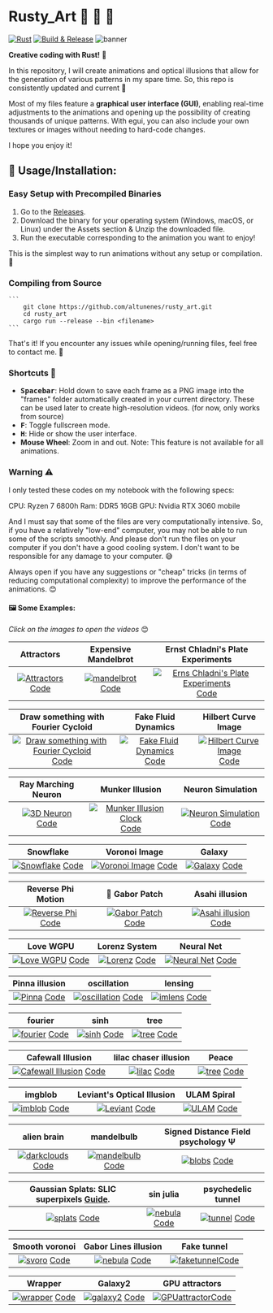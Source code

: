 #  Rusty_Art 🌈 🎨 🦀

[![Rust](https://github.com/altunenes/rusty_art/actions/workflows/rust.yml/badge.svg)](https://github.com/altunenes/rusty_art/actions/workflows/rust.yml)
[![Build & Release](https://github.com/altunenes/rusty_art/actions/workflows/release.yml/badge.svg)](https://github.com/altunenes/rusty_art/actions/workflows/release.yml)
![banner](https://github.com/altunenes/rusty_art/assets/54986652/c262d693-e7e6-48c1-b4a3-1ef07e4491dc)


**Creative coding with Rust!** 🦀


In this repository, I will create animations and optical illusions that allow for the generation of various patterns in my spare time. So, this repo is consistently updated and current 🙂

Most of my files feature a **graphical user interface (GUI)**, enabling real-time adjustments to the animations and opening up the possibility of creating thousands of unique patterns. With egui, you can also include your own textures or images without needing to hard-code changes.


I hope you enjoy it!


## 🚀 Usage/Installation:


### Easy Setup with Precompiled Binaries

1. Go to the [Releases](https://github.com/altunenes/rusty_art/releases).
2. Download the binary for your operating system (Windows, macOS, or Linux) under the Assets section & Unzip the downloaded file.
3. Run the executable corresponding to the animation you want to enjoy!

This is the simplest way to run animations without any setup or compilation. 🙂


### Compiling from Source

    ```
        git clone https://github.com/altunenes/rusty_art.git
        cd rusty_art
        cargo run --release --bin <filename>
    ```

That's it! If you encounter any issues while opening/running files, feel free to contact me. 🙂


### Shortcuts 🚀

- **<kbd>Spacebar</kbd>**: Hold down to save each frame as a PNG image into the "frames" folder automatically created in your current directory. These can be used later to create high-resolution videos. (for now, only works from source)
- **<kbd>F</kbd>**: Toggle fullscreen mode.
- **<kbd>H</kbd>**: Hide or show the user interface.
- **Mouse Wheel**: Zoom in and out. Note: This feature is not available for all animations.


### Warning ⚠️

I only tested these codes on my notebook with the following specs:

CPU: Ryzen 7 6800h
Ram: DDR5 16GB
GPU: Nvidia RTX 3060 mobile

And I must say that some of the files are very computationally intensive. So, if you have a relatively "low-end" computer, you may not be able to run some of the scripts smoothly.
And please don't run the files on your computer if you don't have a good cooling system. I don't want to be responsible for any damage to your computer. 😅

Always open if you have any suggestions or "cheap" tricks (in terms of reducing computational complexity) to improve the performance of the animations. 😊

#### 🖼️ Some Examples:
_Click on the images to open the videos_ 😊

| Attractors | Expensive Mandelbrot | Ernst Chladni's Plate Experiments |
|:---:|:---:|:---:|
| [![Attractors](https://github.com/altunenes/rusty_art/assets/54986652/45c0a523-0785-4d7c-95d9-cdf2e57cd6b9)](https://user-images.githubusercontent.com/54986652/242607093-91bc7605-5223-4eae-a0dc-365e826c0792.mp4) [Code](https://github.com/altunenes/rusty_art/blob/master/src/attractors.rs)|[![mandelbrot](https://github.com/altunenes/rusty_art/assets/54986652/e8f10adc-4d78-48e5-8f43-33f23c7af205)](https://github.com/altunenes/rusty_art/assets/54986652/23711923-3b3f-4818-83c9-64f57d439e24) [Code](https://github.com/altunenes/rusty_art/blob/master/src/expmandelbrotgpu.rs)| [![Erns Chladni's Plate Experiments](https://github.com/altunenes/rusty_art/assets/54986652/6e21c757-ce8c-4205-a542-7d96f37ae73b)](https://github.com/altunenes/rusty_art/assets/54986652/286d5567-d6ac-47ec-8889-d4371173aa7f) [Code](https://github.com/altunenes/rusty_art/blob/master/src/chladniwgpu.rs) |


| Draw something with Fourier Cycloid | Fake Fluid Dynamics | Hilbert Curve Image |
|:---:|:---:|:---:|
| [![Draw something with Fourier Cycloid](https://github.com/altunenes/rusty_art/assets/54986652/0057ff1f-acfc-45c2-9f03-cae7cc6b9a3e)](https://github.com/altunenes/rusty_art/assets/54986652/562d988a-f8f6-438e-9619-42a1794d1534) [Code](https://github.com/altunenes/rusty_art/blob/master/src/dfft.rs) | [![Fake Fluid Dynamics](https://github.com/altunenes/rusty_art/assets/54986652/3e66dc73-2a90-4027-861c-7d9a50b3c6ee)](https://github.com/altunenes/rusty_art/assets/54986652/06298c66-5082-4d21-ba61-3ad1cc300d59) [Code](https://github.com/altunenes/rusty_art/blob/master/src/fluid.rs) | [![Hilbert Curve Image](https://github.com/altunenes/rusty_art/assets/54986652/3a4a4b5a-e5c0-4d9a-aa13-ed3745802bdd)](https://github.com/altunenes/rusty_art/assets/54986652/9cf62ec1-558f-4825-9e4a-e03a67936f18) [Code](https://github.com/altunenes/rusty_art/blob/master/src/hilbertimg.rs) |

| Ray Marching Neuron| Munker Illusion | Neuron Simulation |
|:---:|:---:|:---:|
| [![3D Neuron](https://github.com/altunenes/rusty_art/assets/54986652/f4ceb793-a46b-440d-9bda-5045bebee5d3)](https://github.com/altunenes/rusty_art/assets/54986652/303a4671-4b93-41c4-994f-b8b58edccabf) [Code](https://github.com/altunenes/rusty_art/blob/master/src/3dneuron.rs) | [![Munker Illusion Clock](https://github.com/altunenes/rusty_art/assets/54986652/30bfa484-1ba4-45a3-8978-405ea65a02bb)](https://github.com/altunenes/rusty_art/assets/54986652/13ee00e9-d4f6-4adc-afbc-21bb2085126f) [Code](https://github.com/altunenes/rusty_art/blob/master/src/munkerclock.rs) | [![Neuron Simulation](https://github.com/altunenes/rusty_art/assets/54986652/91c7aea2-182a-4938-9d75-0de6e7178f0e)](https://github.com/altunenes/rusty_art/assets/54986652/e3ad92dd-fead-4778-bf0a-16a882b0f3ff) [Code](https://github.com/altunenes/rusty_art/blob/master/src/neurons.rs) |

| Snowflake | Voronoi Image | Galaxy |
|:---:|:---:|:---:|
| [![Snowflake](https://github.com/altunenes/rusty_art/assets/54986652/67de1335-39d1-4317-9291-3e3a2a3514e6)](https://github.com/altunenes/rusty_art/assets/54986652/ede39f09-ab22-4106-8618-a81d660b4d93) [Code](https://github.com/altunenes/rusty_art/blob/master/src/snowflakewgpu.rs) | [![Voronoi Image](https://github.com/altunenes/rusty_art/assets/54986652/fefda7b1-4da1-4cba-bd55-ce58bad54469)](https://github.com/altunenes/rusty_art/assets/54986652/da40be23-8765-4a04-91a5-63b623332a79) [Code](https://github.com/altunenes/rusty_art/blob/master/src/voronoi.rs) | [![Galaxy](https://github.com/altunenes/rusty_art/assets/54986652/62a4ebee-e9f6-4c47-8e75-1d404f730a39)](https://github.com/altunenes/rusty_art/assets/54986652/248a4a9c-ccae-47cb-97fc-1bb7b25f2be2) [Code](https://github.com/altunenes/rusty_art/blob/master/src/galaxy.rs) |


| Reverse Phi Motion | 🌈 Gabor Patch | Asahi illusion |
|:---:|:---:|:---:|
| [![Reverse Phi](https://github.com/altunenes/rusty_art/assets/54986652/1dd779e1-075a-400a-8dcc-f7b031d8b912)](https://github.com/altunenes/rusty_art/assets/54986652/b5ddb9e6-2504-4f26-9ca3-ad5227ea4bca) [Code](https://github.com/altunenes/rusty_art/blob/master/src/pdiamond.rs) | [![Gabor Patch](https://github.com/altunenes/rusty_art/assets/54986652/702b7a06-5a11-4728-8657-ec7d384302c6)](https://github.com/altunenes/rusty_art/assets/54986652/23b642e1-0321-43c5-bcb5-01b9ee6051c8) [Code](https://github.com/altunenes/rusty_art/blob/master/src/gaborwgpu.rs) | [![Asahi illusion](https://github.com/altunenes/rusty_art/assets/54986652/77ffb57f-d9ba-4ba0-b567-8bcb9cbd4dfa)](https://github.com/altunenes/rusty_art/assets/54986652/04b54dbf-f656-420b-8234-026589a82be3) [Code](https://github.com/altunenes/rusty_art/blob/master/src/asahi2.rs) |


| Love WGPU | Lorenz System | Neural Net |
|:---:|:---:|:---:|
| [![Love WGPU](https://github.com/altunenes/rusty_art/assets/54986652/777106a7-a621-433b-8f4b-641ad771fe0d)](https://github.com/altunenes/rusty_art/assets/54986652/3f357272-6c5e-4733-b047-2ec27ce12630) [Code](https://github.com/altunenes/rusty_art/blob/master/shaders/lovewgpu.wgsl) | [![Lorenz](https://github.com/altunenes/rusty_art/assets/54986652/beaf5d59-1847-4ae7-bc6b-0449d34bd20c)](https://github.com/altunenes/rusty_art/assets/54986652/37a44664-69c9-464f-86b0-a35cd9efeeca) [Code](https://github.com/altunenes/rusty_art/blob/master/src/lorenz.rs) | [![Neural Net](https://github.com/altunenes/rusty_art/assets/54986652/75743a83-8262-4fea-8b21-a11dd280b123)](https://github.com/altunenes/rusty_art/assets/54986652/9727b58f-9fca-416b-a61a-5fc4f3a82e27) [Code](https://github.com/altunenes/rusty_art/blob/master/src/neuralnet.rs) |


| Pinna illusion| oscillation | lensing |
|:---:|:---:|:---:|
| [![Pinna](https://github.com/altunenes/rusty_art/assets/54986652/e4413a32-b28f-47e2-9974-f21d12ab8340)](https://github.com/altunenes/rusty_art/assets/54986652/6d39f14e-9529-4cbe-9d82-5fb675437a43) [Code](https://github.com/altunenes/rusty_art/blob/master/src/pina.rs) | [![oscillation](https://github.com/altunenes/rusty_art/assets/54986652/e55c3013-30ed-4f02-bbbb-3d9a4a7b39d2)](https://github.com/altunenes/rusty_art/assets/54986652/47777e12-0c7d-4553-b3e4-fe2f54a38b8b) [Code](https://github.com/altunenes/rusty_art/blob/master/src/oscillation.rs) | [![imlens](https://github.com/altunenes/rusty_art/assets/54986652/ba40f8e3-78d2-410a-b569-6c231405a9c7)](https://github.com/altunenes/rusty_art/assets/54986652/03e7ef39-1b6f-4ed1-9c48-71b312db98a1) [Code](https://github.com/altunenes/rusty_art/blob/master/src/imlenswgpu.rs) |


| fourier | sinh | tree |
|:---:|:---:|:---:|
| [![fourier](https://github.com/altunenes/rusty_art/assets/54986652/c36d78a1-0e6d-4a20-b360-179011e2d5d2)](https://github.com/altunenes/rusty_art/assets/54986652/178d3512-3f04-4ec2-9b24-71a2fde02fbf) [Code](https://github.com/altunenes/rusty_art/blob/master/src/fourier.rs) | [![sinh](https://github.com/altunenes/rusty_art/assets/54986652/b29e196b-91bb-4211-8544-1a18655d8951)](https://github.com/altunenes/rusty_art/assets/54986652/7a3e27cc-34a1-41a3-865c-acc3167a5140) [Code](https://github.com/altunenes/rusty_art/blob/master/src/sinh.rs) | [![tree](https://github.com/altunenes/rusty_art/assets/54986652/2a201ed5-3047-4497-b3ec-2153e5ee23e1)](https://github.com/altunenes/rusty_art/assets/54986652/dabc1608-236d-4134-affe-136690952420) [Code](https://github.com/altunenes/rusty_art/blob/master/src/tree.rs) |


| Cafewall Illusion | lilac chaser illusion | Peace |
|:---:|:---:|:---:|
| [![Cafewall Illusion](https://github.com/altunenes/rusty_art/assets/54986652/cbd0f3d1-968e-4edc-b1d0-8a9623c58100)](https://user-images.githubusercontent.com/54986652/232924117-17765b32-5da4-4c57-88d5-cdc9eecc7ff4.mp4) [Code](https://github.com/altunenes/rusty_art/blob/master/src/cafe_wall.rs) | [![lilac](https://github.com/altunenes/rusty_art/assets/54986652/4271520d-fb43-4c75-b7ac-405c7ad04d9e)](https://github.com/altunenes/rusty_art/assets/54986652/34c9cb21-5092-462c-b717-65986d710932) [Code](https://github.com/altunenes/rusty_art/blob/master/src/lilac.rs) | [![tree](https://github.com/altunenes/rusty_art/assets/54986652/f576242b-3b95-4674-93a8-acd04dc229de)](https://github.com/altunenes/rusty_art/assets/54986652/ab3e7c33-38f0-4b55-96d2-5b51f8f51c59) [Code](https://github.com/altunenes/rusty_art/blob/master/src/peace.rs) |

| imgblob | Leviant's Optical Illusion | ULAM Spiral |
|:---:|:---:|:---:|
| [![imblob](https://github.com/altunenes/rusty_art/assets/54986652/20a3a0e4-00e0-4696-a18b-87877e4e23f9)](https://github.com/altunenes/rusty_art/assets/54986652/0aeac456-0690-412a-8a18-9a060773f852) [Code](https://github.com/altunenes/rusty_art/blob/master/src/imgblob.rs) | [![Leviant](https://github.com/altunenes/rusty_art/assets/54986652/506ed04b-be7d-4cf1-aabe-c0c9f37aeacf)](https://github.com/altunenes/rusty_art/assets/54986652/55928138-40c6-4306-927a-5a3876d33fce) [Code](https://github.com/altunenes/rusty_art/blob/master/src/leviant.rs) | [![ULAM](https://github.com/altunenes/rusty_art/assets/54986652/9d35dd20-8283-4448-907b-371e36f07b57)](https://github.com/altunenes/rusty_art/assets/54986652/cdaa45ba-74ca-4e06-84c3-e688897985cd) [Code](https://github.com/altunenes/rusty_art/blob/master/src/ulam.rs) |


| alien brain | mandelbulb | Signed Distance Field psychology Ψ |
|:---:|:---:|:---:|
| [![darkclouds](https://github.com/altunenes/rusty_art/assets/54986652/6317e070-7b44-4922-b6f0-f372ddc94fc9)](https://github.com/altunenes/rusty_art/assets/54986652/66504ad9-8bde-4c42-a0fd-793c0ac3ba36) [Code](https://github.com/altunenes/rusty_art/blob/master/src/darkclouds.rs) | [![mandelbulb](https://github.com/altunenes/rusty_art/assets/54986652/bf2fa20a-1d6d-4786-9289-569eda13932d)](https://github.com/altunenes/rusty_art/assets/54986652/919a9b8f-cc26-4ade-8938-d2d5f49b5ba9) [Code](https://github.com/altunenes/rusty_art/blob/master/src/mandelbulb.rs) | [![blobs](https://github.com/altunenes/rusty_art/assets/54986652/54add6dd-4d67-4290-a45b-56d70d7b63bb)](https://github.com/altunenes/rusty_art/assets/54986652/3d969664-c580-42b9-8999-cd8631177ee5) [Code](https://github.com/altunenes/rusty_art/blob/master/src/psychology.rs) |


| Gaussian Splats: SLIC superpixels [Guide](https://altunenes.github.io/posts/gauss/).| sin julia | psychedelic tunnel |
|:---:|:---:|:---:|
| [![splats](https://github.com/altunenes/rusty_art/assets/54986652/0dfbce4d-984d-4e37-a539-187f0fe0a20e)](https://github.com/altunenes/rusty_art/assets/54986652/bd226177-1c87-43f9-8c27-3a805da10a68) [Code](https://github.com/altunenes/rusty_art/blob/master/src/gaussiansplat.rs) | [![nebula](https://github.com/altunenes/rusty_art/assets/54986652/25515aa2-022d-4b47-9900-5fbddecd82c1)](https://github.com/altunenes/rusty_art/assets/54986652/1a3d041e-d6b2-4780-a591-89924fa5457a) [Code](https://github.com/altunenes/rusty_art/blob/master/src/nebula.rs) | [![tunnel](https://github.com/altunenes/rusty_art/assets/54986652/0c786e0f-d27f-42b8-9ec3-4a5721066e37)](https://github.com/altunenes/rusty_art/assets/54986652/965c4218-932c-4b06-b6e2-a66082944a41) [Code](https://github.com/altunenes/rusty_art/blob/master/src/tunnel.rs) |


| Smooth voronoi | Gabor Lines illusion | Fake tunnel |
|:---:|:---:|:---:|
| [![svoro](https://github.com/altunenes/rusty_art/assets/54986652/a86a4af2-993b-4285-be5a-2275d32b8fb1)](https://github.com/altunenes/rusty_art/assets/54986652/2a95f23b-b9e8-4a2a-a989-48813d4b2cc5) [Code](https://github.com/altunenes/rusty_art/blob/master/src/smoothvoro.rs) | [![nebula](https://github.com/altunenes/rusty_art/assets/54986652/97c275ed-e884-4fea-9574-fab491aa61d8)](https://github.com/altunenes/rusty_art/assets/54986652/87afdc2b-375f-4fe7-97c0-8b23a8cd1f8e) [Code](https://github.com/altunenes/rusty_art/blob/master/src/dottedlines.rs) | [![faketunnel](https://github.com/altunenes/rusty_art/assets/54986652/ee9d6ce4-adb2-4d5e-8553-8c2ecb10eb70)](https://github.com/altunenes/rusty_art/assets/54986652/052d0f26-48e8-49cb-ae9f-71edc6375e08)[Code](https://github.com/altunenes/rusty_art/blob/master/src/faketunnel.rs) |


| Wrapper | Galaxy2  | GPU attractors |
|:---:|:---:|:---:|
| [![wrapper](https://github.com/user-attachments/assets/994dd727-429d-41bb-95f3-5b22cf81149e)](https://github.com/user-attachments/assets/8f385d50-3b5c-4b6d-b571-d5309e9fbfcc) [Code](https://github.com/altunenes/rusty_art/blob/master/src/wrapper.rs) | [![galaxy2](https://github.com/user-attachments/assets/77ff3939-a238-4208-b579-7d82899dda36)](https://github.com/user-attachments/assets/eed83d0a-e130-47f5-96df-7cf172fb93b6) [Code](https://github.com/altunenes/rusty_art/blob/master/src/galaxy2.rs) | [![GPUattractor](https://github.com/user-attachments/assets/0cc2b836-c6de-4dc1-bba5-728f57632ec5)](https://github.com/user-attachments/assets/2b228612-7a85-4f72-bb3f-21fa6ed86476)[Code](https://github.com/altunenes/rusty_art/blob/master/src/GPUattractor.rs) |
